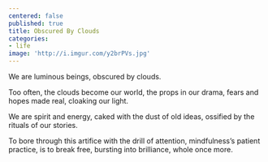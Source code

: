 ```yaml
---
centered: false
published: true
title: Obscured By Clouds
categories:
- life
image: 'http://i.imgur.com/y2brPVs.jpg'
---
```

We are luminous beings,
obscured by clouds.

Too often,
the clouds become our world,
the props in our drama,
fears and hopes made real,
cloaking our light.

We are spirit and energy,
caked with the dust 
of old ideas,
ossified by the rituals
of our stories.

To bore through this artifice
with the drill of attention,
mindfulness’s patient practice,
is to break free,
bursting into brilliance,
whole once more.
